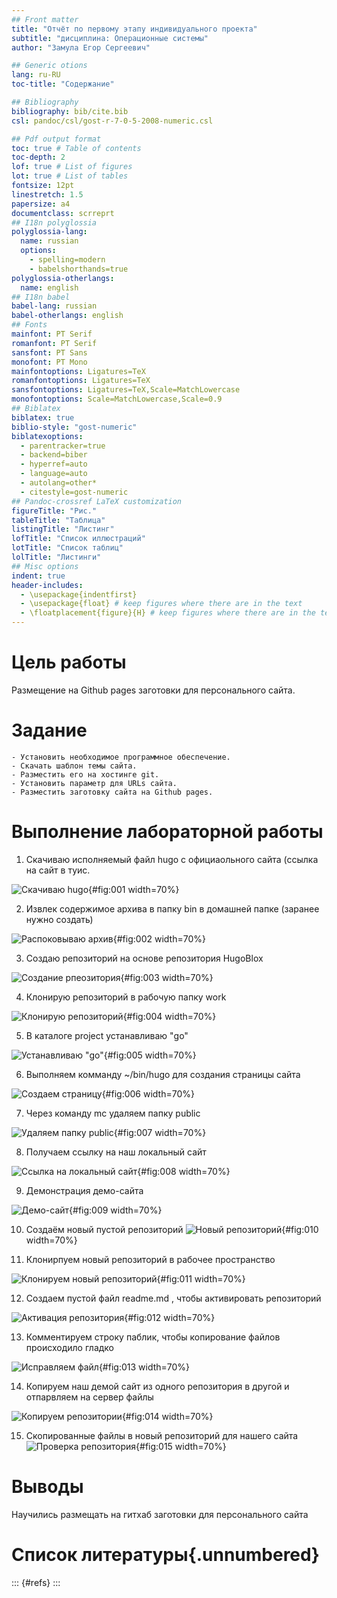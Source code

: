 ```yaml
---
## Front matter
title: "Отчёт по первому этапу индивидуального проекта"
subtitle: "дисциплина: Операционные системы"
author: "Замула Егор Сергеевич"

## Generic otions
lang: ru-RU
toc-title: "Содержание"

## Bibliography
bibliography: bib/cite.bib
csl: pandoc/csl/gost-r-7-0-5-2008-numeric.csl

## Pdf output format
toc: true # Table of contents
toc-depth: 2
lof: true # List of figures
lot: true # List of tables
fontsize: 12pt
linestretch: 1.5
papersize: a4
documentclass: scrreprt
## I18n polyglossia
polyglossia-lang:
  name: russian
  options:
	- spelling=modern
	- babelshorthands=true
polyglossia-otherlangs:
  name: english
## I18n babel
babel-lang: russian
babel-otherlangs: english
## Fonts
mainfont: PT Serif
romanfont: PT Serif
sansfont: PT Sans
monofont: PT Mono
mainfontoptions: Ligatures=TeX
romanfontoptions: Ligatures=TeX
sansfontoptions: Ligatures=TeX,Scale=MatchLowercase
monofontoptions: Scale=MatchLowercase,Scale=0.9
## Biblatex
biblatex: true
biblio-style: "gost-numeric"
biblatexoptions:
  - parentracker=true
  - backend=biber
  - hyperref=auto
  - language=auto
  - autolang=other*
  - citestyle=gost-numeric
## Pandoc-crossref LaTeX customization
figureTitle: "Рис."
tableTitle: "Таблица"
listingTitle: "Листинг"
lofTitle: "Список иллюстраций"
lotTitle: "Список таблиц"
lolTitle: "Листинги"
## Misc options
indent: true
header-includes:
  - \usepackage{indentfirst}
  - \usepackage{float} # keep figures where there are in the text
  - \floatplacement{figure}{H} # keep figures where there are in the text
---
```


# Цель работы

Размещение на Github pages заготовки для персонального сайта.

# Задание

    - Установить необходимое программное обеспечение.
    - Скачать шаблон темы сайта.
    - Разместить его на хостинге git.
    - Установить параметр для URLs сайта.
    - Разместить заготовку сайта на Github pages.



# Выполнение лабораторной работы

1. Скачиваю исполняемый файл hugo с официаольного сайта (ссылка на сайт в туис.

![Скачиваю hugo](https://github.com/egorzam21/study_2023-2024_os-intro/blob/master/project-personal/stage1/report/image/%D0%A1%D0%BD%D0%B8%D0%BC%D0%BE%D0%BA%20%D1%8D%D0%BA%D1%80%D0%B0%D0%BD%D0%B0%20%D0%BE%D1%82%202024-02-26%2009-10-14.png?raw=true){#fig:001 width=70%}

2. Извлек содержимое архива в папку bin в домашней папке (заранее нужно создать)

![Распоковываю архив](https://github.com/egorzam21/study_2023-2024_os-intro/blob/master/project-personal/stage1/report/image/%D0%A1%D0%BD%D0%B8%D0%BC%D0%BE%D0%BA%20%D1%8D%D0%BA%D1%80%D0%B0%D0%BD%D0%B0%20%D0%BE%D1%82%202024-02-26%2009-12-08.png?raw=true){#fig:002 width=70%}

3. Создаю репозиторий на основе репозитория HugoBlox

![Создание рпеозитория](https://github.com/egorzam21/study_2023-2024_os-intro/blob/master/project-personal/stage1/report/image/%D0%A1%D0%BD%D0%B8%D0%BC%D0%BE%D0%BA%20%D1%8D%D0%BA%D1%80%D0%B0%D0%BD%D0%B0%20%D0%BE%D1%82%202024-02-26%2009-17-28.png?raw=true){#fig:003 width=70%}

4. Клонирую репозиторий в рабочую папку work

![Клонирую репозиторий](https://github.com/egorzam21/study_2023-2024_os-intro/blob/master/project-personal/stage1/report/image/%D0%A1%D0%BD%D0%B8%D0%BC%D0%BE%D0%BA%20%D1%8D%D0%BA%D1%80%D0%B0%D0%BD%D0%B0%20%D0%BE%D1%82%202024-02-26%2009-19-30.png?raw=true){#fig:004 width=70%}

5. В каталоге project устанавливаю "go"

![Устанавливаю "go"](https://github.com/egorzam21/study_2023-2024_os-intro/blob/master/project-personal/stage1/report/image/%D0%A1%D0%BD%D0%B8%D0%BC%D0%BE%D0%BA%20%D1%8D%D0%BA%D1%80%D0%B0%D0%BD%D0%B0%20%D0%BE%D1%82%202024-02-26%2009-20-32.png?raw=true){#fig:005 width=70%}

6. Выполняем комманду ~/bin/hugo для создания страницы сайта

![Создаем страницу](https://github.com/egorzam21/study_2023-2024_os-intro/blob/master/project-personal/stage1/report/image/%D0%A1%D0%BD%D0%B8%D0%BC%D0%BE%D0%BA%20%D1%8D%D0%BA%D1%80%D0%B0%D0%BD%D0%B0%20%D0%BE%D1%82%202024-02-26%2009-22-40.png?raw=true){#fig:006 width=70%}

7. Через команду mc удаляем папку public

![Удаляем папку public](https://github.com/egorzam21/study_2023-2024_os-intro/blob/master/project-personal/stage1/report/image/%D0%A1%D0%BD%D0%B8%D0%BC%D0%BE%D0%BA%20%D1%8D%D0%BA%D1%80%D0%B0%D0%BD%D0%B0%20%D0%BE%D1%82%202024-02-26%2009-32-05.png?raw=true){#fig:007 width=70%}

8. Получаем ссылку на наш локальный сайт

![Ссылка на локальный сайт](https://github.com/egorzam21/study_2023-2024_os-intro/blob/master/project-personal/stage1/report/image/%D0%A1%D0%BD%D0%B8%D0%BC%D0%BE%D0%BA%20%D1%8D%D0%BA%D1%80%D0%B0%D0%BD%D0%B0%20%D0%BE%D1%82%202024-02-26%2009-33-40.png?raw=true){#fig:008 width=70%}

9. Демонстрация демо-сайта

![Демо-сайт](https://github.com/egorzam21/study_2023-2024_os-intro/blob/master/project-personal/stage1/report/image/%D0%A1%D0%BD%D0%B8%D0%BC%D0%BE%D0%BA%20%D1%8D%D0%BA%D1%80%D0%B0%D0%BD%D0%B0%20%D0%BE%D1%82%202024-02-26%2009-34-51.png?raw=true){#fig:009 width=70%}

10. Создаём новый пустой репозиторий 
![Новый репозиторий](https://github.com/egorzam21/study_2023-2024_os-intro/blob/master/project-personal/stage1/report/image/%D0%A1%D0%BD%D0%B8%D0%BC%D0%BE%D0%BA%20%D1%8D%D0%BA%D1%80%D0%B0%D0%BD%D0%B0%20%D0%BE%D1%82%202024-02-26%2009-38-53.png?raw=true){#fig:010 width=70%}

11. Клонирпуем новый репозиторий в рабочее пространство

![Клонируем новый репозиторий](https://github.com/egorzam21/study_2023-2024_os-intro/blob/master/project-personal/stage1/report/image/%D0%A1%D0%BD%D0%B8%D0%BC%D0%BE%D0%BA%20%D1%8D%D0%BA%D1%80%D0%B0%D0%BD%D0%B0%20%D0%BE%D1%82%202024-02-26%2009-40-42.png?raw=true){#fig:011 width=70%}

12. Создаем пустой файл readme.md , чтобы активировать репозиторий

![Активация репозитория](https://github.com/egorzam21/study_2023-2024_os-intro/blob/master/project-personal/stage1/report/image/%D0%A1%D0%BD%D0%B8%D0%BC%D0%BE%D0%BA%20%D1%8D%D0%BA%D1%80%D0%B0%D0%BD%D0%B0%20%D0%BE%D1%82%202024-02-26%2009-43-15.png?raw=true){#fig:012 width=70%}

13. Комментируем строку паблик, чтобы копирование файлов происходило гладко

![Исправляем файл](https://github.com/egorzam21/study_2023-2024_os-intro/blob/master/project-personal/stage1/report/image/%D0%A1%D0%BD%D0%B8%D0%BC%D0%BE%D0%BA%20%D1%8D%D0%BA%D1%80%D0%B0%D0%BD%D0%B0%20%D0%BE%D1%82%202024-02-26%2009-50-13.png?raw=true){#fig:013 width=70%}

14. Копируем наш демой сайт из одного репозитория в другой и отпарвляем на сервер файлы

![Копируем репозитории](https://github.com/egorzam21/study_2023-2024_os-intro/blob/master/project-personal/stage1/report/image/%D0%A1%D0%BD%D0%B8%D0%BC%D0%BE%D0%BA%20%D1%8D%D0%BA%D1%80%D0%B0%D0%BD%D0%B0%20%D0%BE%D1%82%202024-02-26%2010-09-43.png?raw=true){#fig:014 width=70%}

15. Скопированные файлы в новый репозиторий для нашего сайта
![Проверка репозитория](https://github.com/egorzam21/study_2023-2024_os-intro/blob/master/project-personal/stage1/report/image/%D0%A1%D0%BD%D0%B8%D0%BC%D0%BE%D0%BA%20%D1%8D%D0%BA%D1%80%D0%B0%D0%BD%D0%B0%20%D0%BE%D1%82%202024-02-26%2010-12-19.png?raw=true){#fig:015 width=70%}


# Выводы

Научились размещать на гитхаб заготовки для персонального сайта

# Список литературы{.unnumbered}

::: {#refs}
:::
